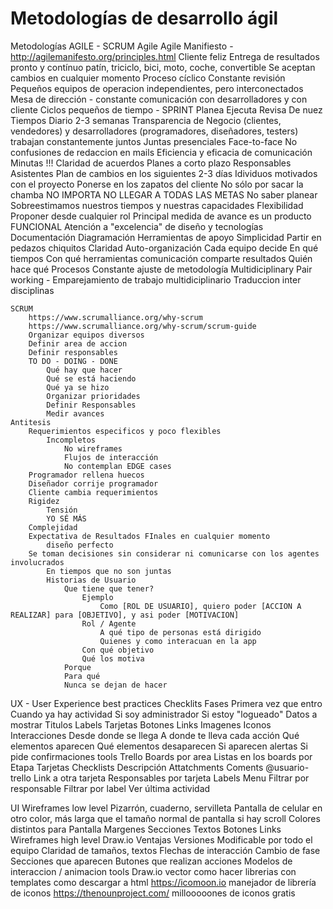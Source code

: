 # Metodologías de desarrollo ágil

Metodologías AGILE - SCRUM
    Agile
        Agile Manifiesto - http://agilemanifesto.org/principles.html
        Cliente feliz
        Entrega de resultados pronto y contínuo
            patín, triciclo, bici, moto, coche, convertible
        Se aceptan cambios en cualquier momento
            Proceso cíclico
            Constante revisión
        Pequeños equipos de operacion independientes, pero interconectados
        Mesa de dirección - constante comunicación con desarrolladores y con cliente
        Ciclos pequeños de tiempo - SPRINT
            Planea
            Ejecuta
            Revisa
            De nuez
            Tiempos
                Diario
                    2-3 semanas
        Transparencia de
        Negocio (clientes, vendedores) y desarrolladores (programadores, diseñadores, testers) trabajan constantemente juntos
        Juntas presenciales Face-to-face
            No confusiones de redaccion en mails
            Eficiencia y eficacia de comunicación
        Minutas !!!
            Claridad de acuerdos
            Planes a corto plazo
            Responsables
            Asistentes
            Plan de cambios en los siguientes 2-3 días
        Idividuos motivados con el proyecto
            Ponerse en los zapatos del cliente
            No sólo por sacar la chamba
        NO IMPORTA NO LLEGAR A TODAS LAS METAS
            No saber planear
            Sobreestimamos nuestros tiempos y nuestras capacidades
        Flexibilidad
            Proponer desde cualquier rol
        Principal medida de avance es un producto FUNCIONAL
        Atención a "excelencia" de diseño y tecnologías
            Documentación
            Diagramación
            Herramientas de apoyo
        Simplicidad
            Partir en pedazos chiquitos
            Claridad
        Auto-organización
            Cada equipo decide
                En qué tiempos
                Con qué herramientas
                    comunicación
                    comparte resultados
                Quién hace qué
                Procesos
        Constante ajuste de metodología
        Multidiciplinary Pair working - Emparejamiento de trabajo multidiciplinario
            Traduccion inter disciplinas

    SCRUM
        https://www.scrumalliance.org/why-scrum
        https://www.scrumalliance.org/why-scrum/scrum-guide
        Organizar equipos diversos
        Definir area de accion
        Definir responsables
        TO DO - DOING - DONE
            Qué hay que hacer
            Qué se está haciendo
            Qué ya se hizo
            Organizar prioridades
            Definir Responsables
            Medir avances
    Antitesis
        Requerimientos especificos y poco flexibles
            Incompletos
                No wireframes
                Flujos de interacción
                No contemplan EDGE cases
        Programador rellena huecos
        Diseñador corrije programador
        Cliente cambia requerimientos
        Rigidez
            Tensión
            YO SÉ MÁS
        Complejidad
        Expectativa de Resultados FInales en cualquier momento
            diseño perfecto
        Se toman decisiones sin considerar ni comunicarse con los agentes involucrados
            En tiempos que no son juntas
            Historias de Usuario
                Que tiene que tener?
                    Ejemplo
                        Como [ROL DE USUARIO], quiero poder [ACCION A REALIZAR] para [OBJETIVO], y asi poder [MOTIVACION]
                    Rol / Agente
                        A qué tipo de personas está dirigido
                        Quienes y como interacuan en la app
                    Con qué objetivo
                    Qué los motiva
                Porque
                Para qué
                Nunca se dejan de hacer

  UX - User Experience
    best practices
        Checklits
            Fases
                Primera vez que entro
                Cuando ya hay actividad
                Si soy administrador
                Si estoy "logueado"
            Datos a mostrar
                Titulos
                Labels
                Tarjetas
                Botones
                Links
                Imagenes
                Iconos
            Interacciones
                Desde donde se llega
                A donde te lleva cada acción
                Qué elementos aparecen
                Qué elementos desaparecen
                Si aparecen alertas
                Si pide confirmaciones
    tools
        Trello
            Boards por area
            Listas en los boards por Etapa
            Tarjetas
                Checklists
                Descripción
                Attatchments
                Coments @usuario-trello
                Link a otra tarjeta
            Responsables por tarjeta
            Labels
            Menu
                Filtrar por responsable
                Filtrar por label
                Ver última actividad

  UI
      Wireframes low level
          Pizarrón, cuaderno, servilleta
          Pantalla de celular en otro color, más larga que el tamaño normal de pantalla si hay scroll
          Colores distintos para
              Pantalla
              Margenes
              Secciones
              Textos
              Botones
              Links
      Wireframes high level
          Draw.io
          Ventajas
              Versiones
              Modificable por todo el equipo
              Claridad de tamaños, textos
          Flechas de interacción
              Cambio de fase
              Secciones que aparecen
              Butones que realizan acciones
      Modelos de interaccion / animacion
      tools
          Draw.io vector
              como hacer librerias con templates
              como descargar a html
          https://icomoon.io manejador de librería de iconos
          https://thenounproject.com/ millooooones de iconos gratis

